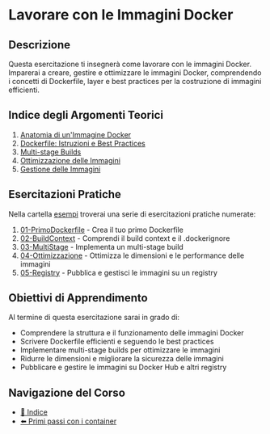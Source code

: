 # Lavorare con le Immagini Docker

## Descrizione

Questa esercitazione ti insegnerà come lavorare con le immagini Docker. Imparerai a creare, gestire e ottimizzare le immagini Docker, comprendendo i concetti di Dockerfile, layer e best practices per la costruzione di immagini efficienti.

## Indice degli Argomenti Teorici

1. [Anatomia di un'Immagine Docker](./teoria/01-AnatomiaImmagine.md)
2. [Dockerfile: Istruzioni e Best Practices](./teoria/02-Dockerfile.md)
3. [Multi-stage Builds](./teoria/03-MultiStageBuild.md)
4. [Ottimizzazione delle Immagini](./teoria/04-OttimizzazioneImmagini.md)
5. [Gestione delle Immagini](./teoria/05-GestioneImmagini.md)

## Esercitazioni Pratiche

Nella cartella [esempi](./esempi/) troverai una serie di esercitazioni pratiche numerate:

1. [01-PrimoDockerfile](./esempi/01-PrimoDockerfile/) - Crea il tuo primo Dockerfile
2. [02-BuildContext](./esempi/02-BuildContext/) - Comprendi il build context e il .dockerignore
3. [03-MultiStage](./esempi/03-MultiStage/) - Implementa un multi-stage build
4. [04-Ottimizzazione](./esempi/04-Ottimizzazione/) - Ottimizza le dimensioni e le performance delle immagini
5. [05-Registry](./esempi/05-Registry/) - Pubblica e gestisci le immagini su un registry

## Obiettivi di Apprendimento

Al termine di questa esercitazione sarai in grado di:
- Comprendere la struttura e il funzionamento delle immagini Docker
- Scrivere Dockerfile efficienti e seguendo le best practices
- Implementare multi-stage builds per ottimizzare le immagini
- Ridurre le dimensioni e migliorare la sicurezza delle immagini
- Pubblicare e gestire le immagini su Docker Hub e altri registry

## Navigazione del Corso
- [📑 Indice](../README.md)
- [⬅️ Primi passi con i container](../02-PrimiPassiContainer/README.md)